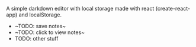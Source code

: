 A simple darkdown editor with local storage made with react (create-react-app) and localStorage.

- ~TODO: save notes~
- ~TODO: click to view notes~
- TODO: other stuff